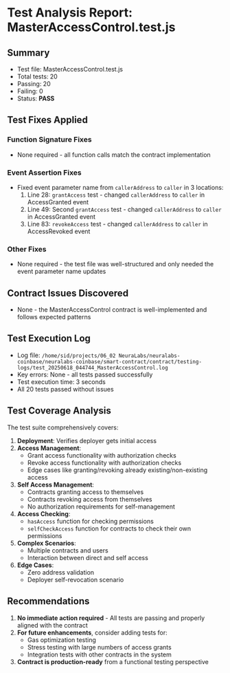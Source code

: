 # Test Analysis Report: MasterAccessControl.test.js

## Summary
- Test file: MasterAccessControl.test.js
- Total tests: 20
- Passing: 20
- Failing: 0
- Status: **PASS**

## Test Fixes Applied

### Function Signature Fixes
- None required - all function calls match the contract implementation

### Event Assertion Fixes
- Fixed event parameter name from `callerAddress` to `caller` in 3 locations:
  1. Line 28: `grantAccess` test - changed `callerAddress` to `caller` in AccessGranted event
  2. Line 49: Second `grantAccess` test - changed `callerAddress` to `caller` in AccessGranted event
  3. Line 83: `revokeAccess` test - changed `callerAddress` to `caller` in AccessRevoked event

### Other Fixes
- None required - the test file was well-structured and only needed the event parameter name updates

## Contract Issues Discovered
- None - the MasterAccessControl contract is well-implemented and follows expected patterns

## Test Execution Log
- Log file: `/home/sid/projects/06_02 NeuraLabs/neuralabs-coinbase/neuralabs-coinbase/smart-contract/contract/testing-logs/test_20250618_044744_MasterAccessControl.log`
- Key errors: None - all tests passed successfully
- Test execution time: 3 seconds
- All 20 tests passed without issues

## Test Coverage Analysis

The test suite comprehensively covers:

1. **Deployment**: Verifies deployer gets initial access
2. **Access Management**: 
   - Grant access functionality with authorization checks
   - Revoke access functionality with authorization checks
   - Edge cases like granting/revoking already existing/non-existing access
3. **Self Access Management**:
   - Contracts granting access to themselves
   - Contracts revoking access from themselves
   - No authorization requirements for self-management
4. **Access Checking**:
   - `hasAccess` function for checking permissions
   - `selfCheckAccess` function for contracts to check their own permissions
5. **Complex Scenarios**:
   - Multiple contracts and users
   - Interaction between direct and self access
6. **Edge Cases**:
   - Zero address validation
   - Deployer self-revocation scenario

## Recommendations
1. **No immediate action required** - All tests are passing and properly aligned with the contract
2. **For future enhancements**, consider adding tests for:
   - Gas optimization testing
   - Stress testing with large numbers of access grants
   - Integration tests with other contracts in the system
3. **Contract is production-ready** from a functional testing perspective